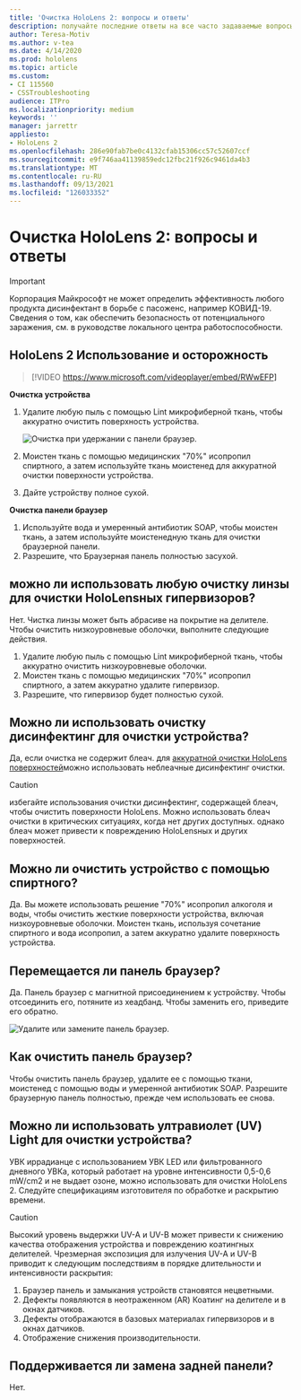 ```yaml
---
title: 'Очистка HoloLens 2: вопросы и ответы'
description: получайте последние ответы на все часто задаваемые вопросы об очистке и обслуживании устройства HoloLens 2.
author: Teresa-Motiv
ms.author: v-tea
ms.date: 4/14/2020
ms.prod: hololens
ms.topic: article
ms.custom:
- CI 115560
- CSSTroubleshooting
audience: ITPro
ms.localizationpriority: medium
keywords: ''
manager: jarrettr
appliesto:
- HoloLens 2
ms.openlocfilehash: 286e90fab7be0c4132cfab15306cc57c52607ccf
ms.sourcegitcommit: e9f746aa41139859edc12fbc21f926c9461da4b3
ms.translationtype: MT
ms.contentlocale: ru-RU
ms.lasthandoff: 09/13/2021
ms.locfileid: "126033352"
---
```

# <a name="hololens-2-cleaning-faq"></a>Очистка HoloLens 2: вопросы и ответы

> [!IMPORTANT]  
> Корпорация Майкрософт не может определить эффективность любого продукта дисинфектант в борьбе с пасоженс, например КОВИД-19. Сведения о том, как обеспечить безопасность от потенциального заражения, см. в руководстве локального центра работоспособности.  

## <a name="hololens-2-use-and-care"></a>HoloLens 2 Использование и осторожность

> [!VIDEO https://www.microsoft.com/videoplayer/embed/RWwEFP]

<!-- <iframe src="https://channel9.msdn.com/Shows/Docs-Mixed-Reality/HoloLens-2-Use-and-Care/player" width="960" height="540" allowFullScreen frameBorder="0" title="HoloLens 2 Use and Care - Microsoft Channel 9 Video"></iframe> -->

**Очистка устройства**

1. Удалите любую пыль с помощью Lint микрофиберной ткань, чтобы аккуратно очистить поверхность устройства.

   ![Очистка при удержании с панели браузер.](images/hl2-cleaning.png)

2. Моистен ткань с помощью медицинских "70%" исопропил спиртного, а затем используйте ткань моистенед для аккуратной очистки поверхности устройства.

3. Дайте устройству полное сухой.

**Очистка панели браузер**

1. Используйте вода и умеренный антибиотик SOAP, чтобы моистен ткань, а затем используйте моистенедную ткань для очистки браузерной панели.
1. Разрешите, что Браузерная панель полностью засухой.

## <a name="can-i-use-any-lens-cleaner-for-cleaning-the-hololens-visor"></a>можно ли использовать любую очистку линзы для очистки HoloLensных гипервизоров?

Нет. Чистка линзы может быть абрасиве на покрытие на делителе. Чтобы очистить низкоуровневые оболочки, выполните следующие действия.  

1. Удалите любую пыль с помощью Lint микрофиберной ткань, чтобы аккуратно очистить низкоуровневые оболочки.
1. Моистен ткань с помощью медицинских "70%" исопропил спиртного, а затем аккуратно удалите гипервизор.
1. Разрешите, что гипервизор будет полностью сухой.

## <a name="can-i-use-disinfecting-wipes-to-clean-the-device"></a>Можно ли использовать очистку дисинфектинг для очистки устройства?

Да, если очистка не содержит блеач. для [аккуратной очистки HoloLens поверхностей](#hololens-2-use-and-care)можно использовать неблеачные дисинфектинг очистки.  

> [!CAUTION]  
> избегайте использования очистки дисинфектинг, содержащей блеач, чтобы очистить поверхности HoloLens. Можно использовать блеач очистки в критических ситуациях, когда нет других доступных. однако блеач может привести к повреждению HoloLensных и других поверхностей.

## <a name="can-i-use-alcohol-to-clean-the-device"></a>Можно ли очистить устройство с помощью спиртного?

Да. Вы можете использовать решение "70%" исопропил алкоголя и воды, чтобы очистить жесткие поверхности устройства, включая низкоуровневые оболочки. Моистен ткань, используя сочетание спиртного и вода исопропил, а затем аккуратно удалите поверхность устройства.

## <a name="is-the-brow-pad-replaceable"></a>Перемещается ли панель браузер?

Да. Панель браузер с магнитной присоединением к устройству. Чтобы отсоединить его, потяните из хеадбанд. Чтобы заменить его, приведите его обратно.

![Удалите или замените панель браузер.](images/hololens2-remove-browpad.png)

## <a name="how-can-i-clean-the-brow-pad"></a>Как очистить панель браузер?

Чтобы очистить панель браузер, удалите ее с помощью ткани, моистенед с помощью воды и умеренной антибиотик SOAP. Разрешите браузерную панель полностью, прежде чем использовать ее снова.

## <a name="can-i-use-ultraviolet-uv-light-to-sanitize-the-device"></a>Можно ли использовать ултравиолет (UV) Light для очистки устройства?

УВК иррадианце с использованием УВК LED или фильтрованного дневного УВКа, который работает на уровне интенсивности 0,5-0,6 mW/cm2 и не выдает озоне, можно использовать для очистки HoloLens 2. Следуйте спецификациям изготовителя по обработке и раскрытию времени.

> [!CAUTION]  
> Высокий уровень выдержки UV-A и UV-B может привести к снижению качества отображения устройства и повреждению коатингных делителей. Чрезмерная экспозиция для излучения UV-A и UV-B приводит к следующим последствиям в порядке длительности и интенсивности раскрытия:
>  
> 1. Браузер панель и замыкания устройств становятся нецветными.
> 1. Дефекты появляются в неотраженном (AR) Коатинг на делителе и в окнах датчиков.
> 1. Дефекты отображаются в базовых материалах гипервизоров и в окнах датчиков.
> 1. Отображение снижения производительности.

## <a name="is-the-rear-pad-replaceable"></a>Поддерживается ли замена задней панели?

Нет.
